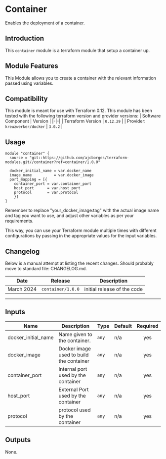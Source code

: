 # Container
Enables the deployment of a container.
## Introduction
This ```container``` module is a terraform module that setup a container up.
## Module Features
This Module allows you to create a container with the relevant information passed using variables.
## Compatibility
This module is meant for use with Terraform 0.12.
This module has been tested with the following terraform version and provider versions:
| Software Component | Version |
|-|-|
| Terraform Version | `0.12.29` |
| Provider: `kreuzwerker/docker` | `3.0.2` |

## Usage

```hcl
module "container" {
  source = "git::https://github.com/ajcborges/terraform-modules.git//container?ref=container/1.0.0"

  docker_initial_name = var.docker_name
  image_name          = var.docker_image
  port_mapping = [{
    container_port = var.container_port
    host_port      = var.host_port
    protocol       = var.protocol
    }]
}
```

Remember to replace "your_docker_image:tag" with the actual image name and tag you want to use, and adjust other variables as per your requirements.

This way, you can use your Terraform module multiple times with different configurations by passing in the appropriate values for the input variables. 

## Changelog

Below is a manual attempt at listing the recent changes.  Should probably move to standard file: CHANGELOG.md.

| Date | Release | Description |
|------|---------|-------------|
| March 2024 | `container/1.0.0` | initial release of the code  |

---

## Inputs

| Name | Description | Type | Default | Required |
|------|-------------|------|---------|:-----:|
| docker_initial_name | Name given to the container. | `any` | n/a | yes |
| docker_image | Docker image used to build the container | `any` | n/a | yes |
| container_port | Internal port used by the container  | `any` | n/a | yes |
| host_port | External Port used by the container | `any` | n/a | yes |
| protocol | protocol used by the container | `any` | n/a | yes |

## Outputs

None.
